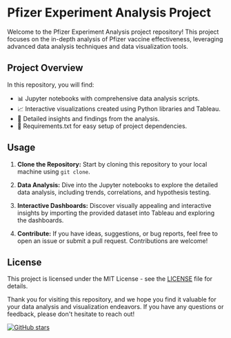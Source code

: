 
# Pfizer Experiment Analysis Project

Welcome to the Pfizer Experiment Analysis project repository! This project focuses on the in-depth analysis of Pfizer vaccine effectiveness, leveraging advanced data analysis techniques and data visualization tools.

## Project Overview

In this repository, you will find:

- 📊 Jupyter notebooks with comprehensive data analysis scripts.
- 📈 Interactive visualizations created using Python libraries and Tableau.
- 📄 Detailed insights and findings from the analysis.
- 🐍 Requirements.txt for easy setup of project dependencies.

## Usage

1. **Clone the Repository:** Start by cloning this repository to your local machine using `git clone`.

2. **Data Analysis:** Dive into the Jupyter notebooks to explore the detailed data analysis, including trends, correlations, and hypothesis testing.

3. **Interactive Dashboards:** Discover visually appealing and interactive insights by importing the provided dataset into Tableau and exploring the dashboards.

4. **Contribute:** If you have ideas, suggestions, or bug reports, feel free to open an issue or submit a pull request. Contributions are welcome!

## License

This project is licensed under the MIT License - see the [LICENSE](LICENSE) file for details.

Thank you for visiting this repository, and we hope you find it valuable for your data analysis and visualization endeavors. If you have any questions or feedback, please don't hesitate to reach out!

[![GitHub stars](https://img.shields.io/github/stars/yourusername/pfizer-experiment-analysis?style=social)](https://github.com/shivendra1-cyber/pfizer-experiment-analysis/stargazers)
